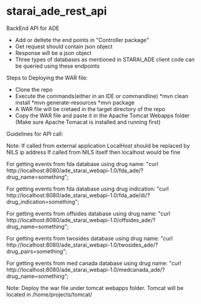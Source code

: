 # starai_ade_rest_api
BackEnd API for ADE

 * Add or deltete the end points in "Controller package"
 * Get request should contain json object
 * Response will be a json object
 * Three types of databases as mentioned in STARAI_ADE client code can be queried using these endpoints


Steps to Deploying the WAR file:

* Clone the repo
* Execute the commands(either in an IDE or commandline)
      *mvn clean install
      *mvn generate-resources
      *mvn package
* A WAR file will be cretaed in the target directory of the repo
* Copy the WAR file and paste it in the Apache Tomcat Webapps folder (Make sure Apache Tomacat is installed and running first)


Guidelines for API call:

Note: If called from external application LocalHost should be replaced by NILS ip address
If called from NILS itself then localhost would be fine


For getting events from fda database using drug name:
"curl http://localhost:8080/ade_starai_webapi-1.0/fda_ade/?drug_name=something";

For getting events from fda database using drug indication:
"curl http://localhost:8080/ade_starai_webapi-1.0/fda_ade/di/?drug_indication=something";

For getting events from offsides database using drug name:
"curl http://localhost:8080/ade_starai_webapi-1.0/offsides_ade/?drug_name=something";

For getting events from twosides database using drug name:
"curl http://localhost:8080/ade_starai_webapi-1.0/twosides_ade/?drug_pairs=something";

For getting events from med canada database using drug name:
"curl http://localhost:8080/ade_starai_webapi-1.0/medcanada_ade/?drug_name=something";

Note: Deploy the war file under tomcat webapps folder.
Tomcat will be located in /home/projects/tomcat/
